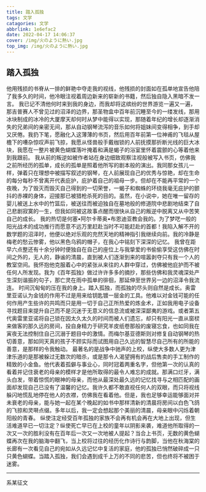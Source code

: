 ```yaml
---
title: 踏入孤独
tags: 文学
catagories: 文学
abbrlink: 1e6efac2
date: 2022-04-17 14:06:37
cover: /img/火のように熱い.jpg
top_img: /img/火のように熱い.jpg
---
```

## 踏入孤独

他用残损的书脊从一排的鲜艳中夺走我的视线，他残损的封面如在孤单地宣告他陪了我多久的时间，他冷眼注视着周边新来的崭新的书籍，然后独自隐入黑暗不发一言。
我已记不清他何时来到我的身边，而我却将这缤纷的世界游览一遍又一遍，那吉普赛人不曾见过的沼泽的边界，那圣物盒中百年前沉睡至今的一缕发线，那用冰块制成的冰冷的大厦摩天却何时从梦中能得以实现，那随着年纪的增长却逐渐消失的兄弟间的亲密无间，那从自动钢琴流泻的音乐如何将姐妹间变得相争，到手却又厌倦。我扔下笔，愿融化入这薄薄的书页，然后用百年前第一位神甫的飞毯从屋檐下的嘈杂惊叹声前飞掠，我愿从怪兽般手戴枷锁的人前抚摸那折断光线的巨大冰块，我愿在一整片被黄色蝴蝶落叶掩着和满是蝎子的浴室里怀着震颤的心等着他来到我跟前。
我从前的叛逆如被作者站在身边细致观察注视般被写入书页，仿佛我之前所经历的孤单，成长的孤单是照着他所写的剧本般的演出。我同那女孩儿一样，弹着只在理想中被描写叙述的钢琴，在人前展现自己的优秀与惊艳，却在生命的每分每秒不曾离开代表庇护，庇护着自己的祖母一步。但却在不能再平常的一个夜晚，为了毁灭而毁灭自己得到的一切荣誉，一蝎子和蜘蛛的环绕我毫无庇护的颤抖的赤裸的身体，迎接那已被猎枪杀死的目的。虽然，在小说中，她在唯一留存的婴儿被送上水中的竹篮后，被送往而被迫独自在墓地般的修道院中悲剧地结束了自己悲剧寂寞的一生，但我如同被这故事点醒而很快从自己的叛逆中脱离又从中苦笑自己的成长。
我的热切是何塞•阿尔卡蒂奥•布恩迪亚教会我的。为了梦呓一般的阳光战术的成功推行而愿意不远万里赶赴当时不可能赶赴的首都！我陷入解不开的数学题的沼泽时，他便以绝对乐观的充然天地的精神指引我继续向前。我的冷静是梅老的愁云惨雾，他以黑色乌鸦的帽子，在我心中铭刻下深深的记忆。
我曾在距早六点整还有十余分钟时便独自在自己的座位上与我挚爱的书偷偷享受这仿佛在时间之外的，无人的，静谧的清晨，直到被人们逐渐到来的喧嚣剥夺只有我一个人的教室空间。我怀抱他克服着心中的紧张从来往的人群中穿过，仿佛被他庇护而不被任何人所发现。我为《百年孤独》做过许许多多的摘抄，那些仿佛和我灵魂深处产生深刻谐振的句子，那亡灵在雨中孤单的徘徊，那延伸至世界另一边的沼泽令我流连。
时间沉甸甸的压在我的身上。踏入孤独，而孤独的尽头则自然是成长。奥雷里亚诺认为金钱的作用不过是用来给钥匙镀一层金的工具。他难以对金钱可能的任何作用产生些许的共鸣而只是用一切于自己正所热爱的炼金术，正如我用电子设备寻找题目来提升自己而不是沉迷于无意义的信息流或被深深鄙夷的游戏。或者第五代奥雷里亚诺将自己锁在因太久太久的时间而被人们遗忘，却只有阳光一直从窗棂来做客的那久远的房间，投自身精力于研究羊皮纸卷那般的废寝忘食，也如同我在寅夜无法控制住自己沉溺于题目中的激情。而梅尔基亚德斯则对修复自动钢琴的热切善意，那如同天真的孩子不顾实际而试图用自己久远的智慧尽自己所有的所能的善意，是那样的令我触动。
最著名的是战争中驰声的上校，纵使大多数人更为津津乐道的是那被躲过无数次的暗杀，或是那令人渴望拥有的战后售卖的手工制作的精致的小金鱼。他代表着孤僻与事业心，同时冠着两重名字，但他第一次的认真的看着并记住衰老的母亲的模样才是他所取得的最令人难忘的成就。那满口烂牙，满头白发，带着惊慌的眼神的母亲，而他从最深处最久远的记忆找寻与之相匹配的画面却发现自己已没有了温馨的记忆。我许久都不敢直视任何人的双眼，而只将视线躲闪地慌乱地停在他人的衣襟，仿佛我在看着他。但是，我也足够幸运能够面对并未衰老的母亲，能与她一起在某个晚起的如书中那样清新的清晨将房间以白色飞鸽的飞掠和灵啭点缀。多年以后，我一定会想起那个美丽的清晨，母亲眼中闪烁着朝阳般的青春。
纵使注定经受百年孤独的家族不会再有机会再在大地上出现，但生活难道早已一切注定？纵使死亡早已在上校的童年以阴影来袭，难道他所取得的一次又一次的胜利没有在百年后一次又一次地被人提起？当合上书页，无数的黄色蝴蝶再次在我的脑海中翻飞，当上校将过往的经历化作诗行与韵脚，当他在秋海棠的长廊有一次看见自己的宛如从久远记忆中复活的家庭，他的孤独已悄然破碎成一只只黄色蝴蝶。当踏入孤独，我们会遇到成千上万的不同的悲苦，但也终将不被困于迷雾。

---
系某征文
